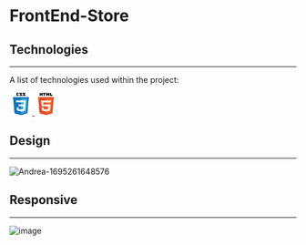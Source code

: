 ﻿# FrontEnd-Store

## Technologies
***
A list of technologies used within the project:
<p> 
<a href="https://www.w3schools.com/css/" target="_blank" rel="noreferrer"> <img src="https://raw.githubusercontent.com/devicons/devicon/master/icons/css3/css3-original-wordmark.svg" alt="css3" width="40" height="40"/> </a>
<a href="https://www.w3.org/html/" target="_blank" rel="noreferrer"> <img src="https://raw.githubusercontent.com/devicons/devicon/master/icons/html5/html5-original-wordmark.svg" alt="html5" width="40" height="40"/> </a>
</p>

## Design
***
![Andrea-1695261648576](https://github.com/Marlon-Quinde/FrontEnd-Store/assets/71990962/075ab2fe-6fdc-460b-832a-8a21cc4ba15a)



## Responsive
***
![image](https://github.com/Marlon-Quinde/FrontEnd-Store/assets/71990962/e2cfa803-c3ee-4347-8417-54f263772b23)

